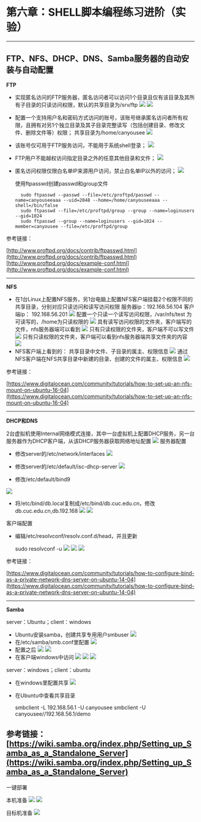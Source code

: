 # 第六章：SHELL脚本编程练习进阶（实验） #
---
## FTP、NFS、DHCP、DNS、Samba服务器的自动安装与自动配置 ##

**FTP**

- 实现匿名访问的FTP服务器，匿名访问者可以访问1个目录且仅有该目录及其所有子目录的只读访问权限，默认的共享目录为/srv/ftp
  ![](imag/3.PNG)
  ![](imag/1.PNG)
- 配置一个支持用户名和密码方式访问的账号，该账号继承匿名访问者所有权限，且拥有对另1个独立目录及其子目录完整读写（包括创建目录、修改文件、删除文件等）权限； 共享目录为/home/canyousee
  ![](imag/2.PNG)
- 该账号仅可用于FTP服务访问，不能用于系统shell登录；
  ![](imag/6.PNG)
- FTP用户不能越权访问指定目录之外的任意其他目录和文件；
  ![](imag/5.PNG)
- 匿名访问权限仅限白名单IP来源用户访问，禁止白名单IP以外的访问；
  ![](imag/4.PNG)

  使用ftpasswd创建passwd和group文件

		sudo ftpasswd --passwd --file=/etc/proftpd/passwd --name=canyouseeaaa --uid=2048 --home=/home/canyouseeaaa --shell=/bin/false
        sudo ftpasswd --file=/etc/proftpd/group --group --name=loginusers --gid=1024
	 	sudo ftpasswd --group --name=loginusers --gid=1024 --member=canyousee --file=/etc/proftpd/group

参考链接：

[http://www.proftpd.org/docs/contrib/ftpasswd.html](http://www.proftpd.org/docs/contrib/ftpasswd.html)
[http://www.proftpd.org/docs/example-conf.html](http://www.proftpd.org/docs/example-conf.html)

---


**NFS**
 

- 在1台Linux上配置NFS服务，另1台电脑上配置NFS客户端挂载2个权限不同的共享目录，分别对应只读访问和读写访问权限
   服务器ip：192.168.56.104
   客户端ip：
   192.168.56.201
   ![](imag/7.PNG)
    配置一个只读一个读写访问权限，/var/nfs/test 为可读写的，/home为只读权限的
   ![](imag/9.PNG)
    具有读写访问权限的文件夹，客户端写的文件，nfs服务器端可以看到
   ![](imag/8.PNG)
    只有只读权限的文件夹，客户端不可以写文件
   ![](imag/10.PNG)
    只有只读权限的文件夹，客户端可以看到nfs服务器端共享文件夹的内容
   ![](imag/11.PNG)
- NFS客户端上看到的：
   共享目录中文件、子目录的属主、权限信息
  ![](imag/12.PNG)
   通过NFS客户端在NFS共享目录中新建的目录、创建的文件的属主、权限信息
  ![](imag/13.PNG)
        
参考链接：

[https://www.digitalocean.com/community/tutorials/how-to-set-up-an-nfs-mount-on-ubuntu-16-04](https://www.digitalocean.com/community/tutorials/how-to-set-up-an-nfs-mount-on-ubuntu-16-04)

---
**DHCP和DNS**
        
2台虚拟机使用Internal网络模式连接，其中一台虚拟机上配置DHCP服务，另一台服务器作为DHCP客户端，从该DHCP服务器获取网络地址配置
![](imag/27.PNG)
服务器配置

- 修改server的/etc/network/interfaces
![](imag/20.PNG)
- 修改server的/etc/default/isc-dhcp-server
![](imag/21.PNG)

- 修改/etc/default/bind9

![](imag/23.PNG)

- 将/etc/bind/db.local复制成/etc/bind/db.cuc.edu.cn，修改db.cuc.edu.cn,db.192.168
![](imag/24.PNG)
![](imag/25.PNG)

客户端配置

- 编辑/etc/resolvconf/resolv.conf.d/head，并且更新

	sudo resolvconf -u
![](imag/28.PNG)
![](imag/29.PNG)
![](imag/30.PNG)

参考链接：

[https://www.digitalocean.com/community/tutorials/how-to-configure-bind-as-a-private-network-dns-server-on-ubuntu-14-04](https://www.digitalocean.com/community/tutorials/how-to-configure-bind-as-a-private-network-dns-server-on-ubuntu-14-04)

---
**Samba**

server：Ubuntu；client：windows

- Ubuntu安装samba，创建共享专用用户smbuser
  ![](imag/6.PNG)
- 在/etc/samba/smb.conf里配置
  ![](imag/26.PNG)
- 配置之后
  ![](imag/17.PNG)
  ![](imag/18.PNG)
- 在客户端windows中访问
  ![](imag/14.PNG)
  ![](imag/15.PNG)
  ![](imag/16.PNG)

server：windows；client：ubuntu

- 在windows里配置共享
  ![](imag/19.PNG)
- 在Ubuntu中查看共享目录

	smbclient -L 192.168.56.1 -U canyousee
	smbclient -U canyousee//192.168.56.1/demo

参考链接：
[https://wiki.samba.org/index.php/Setting_up_Samba_as_a_Standalone_Server](https://wiki.samba.org/index.php/Setting_up_Samba_as_a_Standalone_Server)
---

一键部署

本机准备
![](imag/32.PNG)
![](imag/33.PNG)

目标机准备
![](imag/31.PNG)






